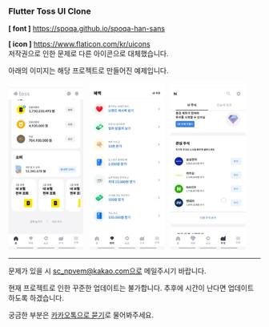 ### Flutter Toss UI Clone

**[ font ]** https://spoqa.github.io/spoqa-han-sans
  
**[ icon ]** https://www.flaticon.com/kr/uicons  
저작권으로 인한 문제로 다른 아이콘으로 대체했습니다.
  
  
아래의 이미지는 해당 프로젝트로 만들어진 예제입니다.


<p>
<img src="https://github.com/MythologyJH/Flutter_Toss_Clone/blob/main/resource/example_1.png" width="150"> &nbsp
<img src="https://github.com/MythologyJH/Flutter_Toss_Clone/blob/main/resource/example_2.png" width="150"> &nbsp
<img src="https://github.com/MythologyJH/Flutter_Toss_Clone/blob/main/resource/example_3.png" width="150"> &nbsp
</p>


---
문제가 있을 시 sc_npvem@kakao.com으로 메일주시기 바랍니다.

현재 프로젝트로 인한 꾸준한 업데이트는 불가합니다.
추후에 시간이 난다면 업데이트 하도록 하겠습니다.

궁금한 부분은 [카카오톡으로 묻기](https://open.kakao.com/me/mythologyjh)로 물어봐주세요.
